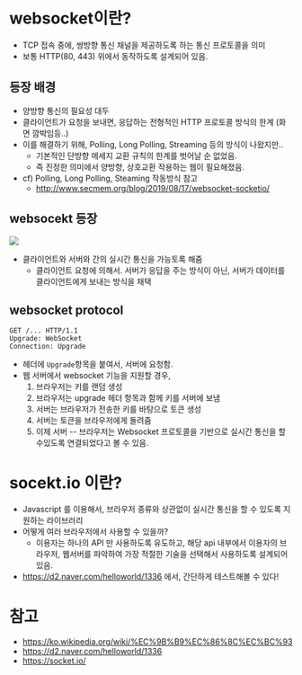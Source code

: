 # websocket이란?
- TCP 접속 중에, 쌍방향 통신 채널을 제공하도록 하는 통신 프로토콜을 의미
- 보통 HTTP(80, 443) 위에서 동작하도록 설계되어 있음.

## 등장 배경
- 양방향 통신의 필요성 대두
- 클라이언트가 요청을 보내면, 응답하는 전형적인 HTTP 프로토콜 방식의 한계 (화면 깜박임등..)
- 이를 해결하기 위해, Polling, Long Polling, Streaming 등의 방식이 나왔지만..
    - 기본적인 단방향 메세지 교환 규칙의 한계를 벗어날 순 없었음.
    - 즉 진정한 의미에서 양방향, 상호교환 작용하는 웹이 필요해졌음.
- cf) Polling, Long Polling, Steaming 작동방식 참고
    - http://www.secmem.org/blog/2019/08/17/websocket-socketio/


## websocekt 등장
![](https://d2.naver.com/content/images/2015/06/helloworld-1336-1-1.png)
- 클라이언트와 서버와 간의 실시간 통신을 가능토록 해줌
    - 클라이언트 요청에 의해서. 서버가 응답을 주는 방식이 아닌, 서버가 데이터를 클라이언트에게 보내는 방식을 채택

## websocket protocol
```
GET /... HTTP/1.1  
Upgrade: WebSocket  
Connection: Upgrade  
```
- 헤더에 `Upgrade`항목을 붙여서, 서버에 요청함.
- 웹 서버에서 websocket 기능을 지원할 경우,
    1. 브라우저는 키를 랜덤 생성
    2. 브라우저는 upgrade 헤더 항목과 함께 키를 서버에 보냄
    3. 서버는 브라우저가 전송한 키를 바탕으로 토큰 생성
    4. 서버는 토큰을 브라우저에게 돌려줌
    5. 이제 서버 -- 브라우저는 Websocket 프로토콜을 기반으로 실시간 통신을 할 수있도록 연결되었다고 볼 수 있음.


# socekt.io 이란?
- Javascript 를 이용해서, 브라우저 종류와 상관없이 실시간 통신을 할 수 있도록 지원하는 라이브러리
- 어떻게 여러 브라우저에서 사용할 수 있을까?
    - 이용자는 하나의 API 만 사용하도록 유도하고, 해당 api 내부에서 이용자의 브라우저, 웹서버를 파악하여 가장 적절한 기술을 선택해서 사용하도록 설계되어있음.
- https://d2.naver.com/helloworld/1336 에서, 간단하게 테스트해볼 수 있다!



# 참고
- https://ko.wikipedia.org/wiki/%EC%9B%B9%EC%86%8C%EC%BC%93
- https://d2.naver.com/helloworld/1336
- https://socket.io/